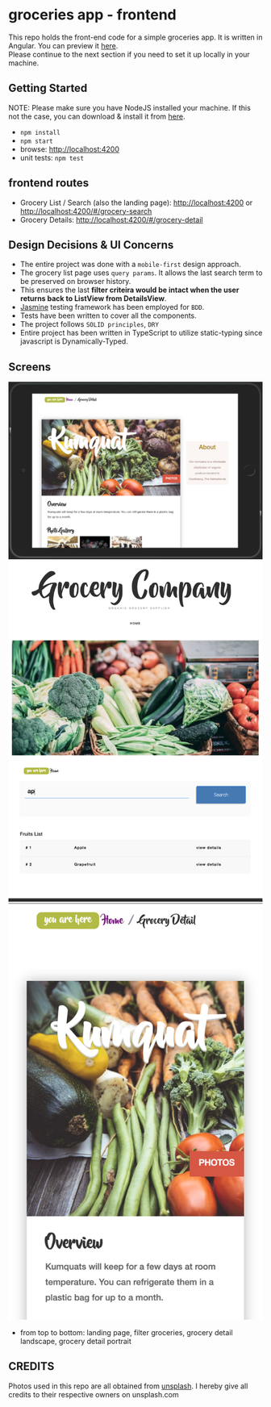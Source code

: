 # groceries app - frontend
This repo holds the front-end code for a simple groceries app. It is written in Angular. 
You can preview it [here](https://hamzeen.github.io/groceries-app).  
Please continue to the next section if you need to set it up locally in your machine.


## Getting Started

NOTE: Please make sure you have NodeJS installed your machine. If this not the case, 
you can download & install it from [here](https://nodejs.org/en/download).

* ```npm install```
* ```npm start```
* browse: <http://localhost:4200>
* unit tests: ```npm test```


## frontend routes
* Grocery List / Search (also the landing page): <http://localhost:4200> or <http://localhost:4200/#/grocery-search>
* Grocery Details: <http://localhost:4200/#/grocery-detail>


## Design Decisions & UI Concerns
* The entire project was done with a `mobile-first` design approach.
* The grocery list page uses `query params`. It allows the last search term to be preserved on browser history. 
* This ensures the last **filter criteira would be intact when the user returns back to ListView from DetailsView**.
* [Jasmine](https://jasmine.github.io) testing framework has been employed for `BDD`. 
* Tests have been written to cover all the components.
* The project follows `SOLID principles`, `DRY`
* Entire project has been written in TypeScript to utilize static-typing since javascript is Dynamically-Typed.


## Screens

![grocery detail landscape](https://raw.githubusercontent.com/hamzeen/groceries-app/main/screens/003_detail_landscape.jpg)
![filter groceries](https://raw.githubusercontent.com/hamzeen/groceries-app/main/screens/002_search.jpg)
![grocery detail portrait](https://raw.githubusercontent.com/hamzeen/groceries-app/main/screens/004_detail_portrait.jpg)

[//]: <> (https://raw.githubusercontent.com/hamzeen/groceries-app/main/screens/001_landing.jpg)

* from top to bottom: landing page, filter groceries, grocery detail landscape, grocery detail portrait


## CREDITS ##
Photos used in this repo are all obtained from [unsplash](http://unsplash.com). I hereby give all credits to their respective owners on unsplash.com


